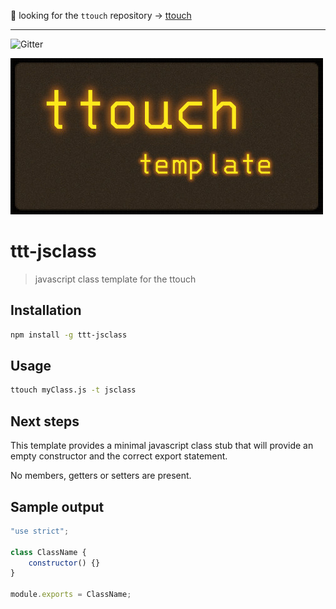 🔎 looking for the ```ttouch``` repository -> [ttouch](https://github.com/dejanfajfar/ttouch)

---

![Gitter](https://img.shields.io/gitter/room/dfajfar/ttouch.svg)

![Logo](https://raw.githubusercontent.com/dejanfajfar/ttouch/master/misc/template_header_image.jpg)

# ttt-jsclass

> javascript class template for the ttouch



## Installation

```bash
npm install -g ttt-jsclass
```

## Usage

```bash
ttouch myClass.js -t jsclass
```

## Next steps

This template provides a minimal javascript class stub that will provide an empty constructor and the correct export statement.

No members, getters or setters are present.

## Sample output

```javascript
"use strict";

class ClassName {
	constructor() {}
}

module.exports = ClassName;

```
